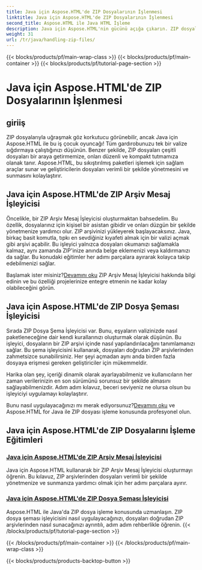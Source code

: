 ```yaml
---
title: Java için Aspose.HTML'de ZIP Dosyalarının İşlenmesi
linktitle: Java için Aspose.HTML'de ZIP Dosyalarının İşlenmesi
second_title: Aspose.HTML ile Java HTML İşleme
description: Java için Aspose.HTML'nin gücünü açığa çıkarın. ZIP dosyalarını yönetmeye yönelik eğitimleri keşfedin ve ZIP arşivlerini etkili bir şekilde yönetmek için temel teknikleri öğrenin.
weight: 31
url: /tr/java/handling-zip-files/
---
```


{{< blocks/products/pf/main-wrap-class >}}
{{< blocks/products/pf/main-container >}}
{{< blocks/products/pf/tutorial-page-section >}}

# Java için Aspose.HTML'de ZIP Dosyalarının İşlenmesi

## giriiş

ZIP dosyalarıyla uğraşmak göz korkutucu görünebilir, ancak Java için Aspose.HTML ile bu iş çocuk oyuncağı! Tüm gardırobunuzu tek bir valize sığdırmaya çalıştığınızı düşünün. Benzer şekilde, ZIP dosyaları çeşitli dosyaları bir araya getirmemize, onları düzenli ve kompakt tutmamıza olanak tanır. Aspose.HTML, bu sıkıştırılmış paketleri işlemek için sağlam araçlar sunar ve geliştiricilerin dosyaları verimli bir şekilde yönetmesini ve sunmasını kolaylaştırır.

## Java için Aspose.HTML'de ZIP Arşiv Mesaj İşleyicisi

Öncelikle, bir ZIP Arşiv Mesaj İşleyicisi oluşturmaktan bahsedelim. Bu özellik, dosyalarınız için kişisel bir asistan gibidir ve onları düzgün bir şekilde yönetmenize yardımcı olur. ZIP arşivinizi yükleyerek başlayacaksınız. Java, birkaç basit komutla, tıpkı en sevdiğiniz kıyafeti almak için bir valizi açmak gibi arşivi açabilir. Bu işleyici yalnızca dosyaları okumanızı sağlamakla kalmaz, aynı zamanda ZIP'inize anında belge eklemenizi veya kaldırmanızı da sağlar. Bu konudaki eğitimler her adımı parçalara ayırarak kolayca takip edebilmenizi sağlar. 

 Başlamak ister misiniz?[Devamını oku](./zip-archive-message-handler/) ZIP Arşiv Mesaj İşleyicisi hakkında bilgi edinin ve bu özelliği projelerinize entegre etmenin ne kadar kolay olabileceğini görün.

## Java için Aspose.HTML'de ZIP Dosya Şeması İşleyicisi

Sırada ZIP Dosya Şema İşleyicisi var. Bunu, eşyaların valizinizde nasıl paketleneceğine dair kendi kurallarınızı oluşturmak olarak düşünün. Bu işleyici, dosyaların bir ZIP arşivi içinde nasıl yapılandırılacağını tanımlamanızı sağlar. Bu şema işleyicisini kullanarak, dosyaları doğrudan ZIP arşivlerinden zahmetsizce sunabilirsiniz. Her şeyi açmadan aynı anda birden fazla dosyaya erişmesi gereken geliştiriciler için mükemmeldir. 

Harika olan şey, içeriği dinamik olarak ayarlayabilmeniz ve kullanıcıların her zaman verilerinizin en son sürümünü sorunsuz bir şekilde almasını sağlayabilmenizdir. Adım adım kılavuz, beceri seviyeniz ne olursa olsun bu işleyiciyi uygulamayı kolaylaştırır. 

 Bunu nasıl uygulayacağınızı mı merak ediyorsunuz?[Devamını oku](./zip-file-schema-handler/) ve Aspose.HTML for Java ile ZIP dosyası işleme konusunda profesyonel olun.

## Java için Aspose.HTML'de ZIP Dosyalarını İşleme Eğitimleri
### [Java için Aspose.HTML'de ZIP Arşiv Mesaj İşleyicisi](./zip-archive-message-handler/)
Java için Aspose.HTML kullanarak bir ZIP Arşiv Mesaj İşleyicisi oluşturmayı öğrenin. Bu kılavuz, ZIP arşivlerinden dosyaları verimli bir şekilde yönetmenize ve sunmanıza yardımcı olmak için her adımı parçalara ayırır.
### [Java için Aspose.HTML'de ZIP Dosya Şeması İşleyicisi](./zip-file-schema-handler/)
Aspose.HTML ile Java'da ZIP dosya işleme konusunda uzmanlaşın. ZIP dosya şeması işleyicisini nasıl uygulayacağınızı, dosyaları doğrudan ZIP arşivlerinden nasıl sunacağınızı ayrıntılı, adım adım rehberlikle öğrenin.
{{< /blocks/products/pf/tutorial-page-section >}}

{{< /blocks/products/pf/main-container >}}
{{< /blocks/products/pf/main-wrap-class >}}

{{< blocks/products/products-backtop-button >}}
